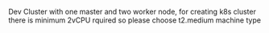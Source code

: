 Dev Cluster with one master and two worker node, for creating k8s cluster there is minimum 2vCPU rquired so please choose t2.medium machine type
